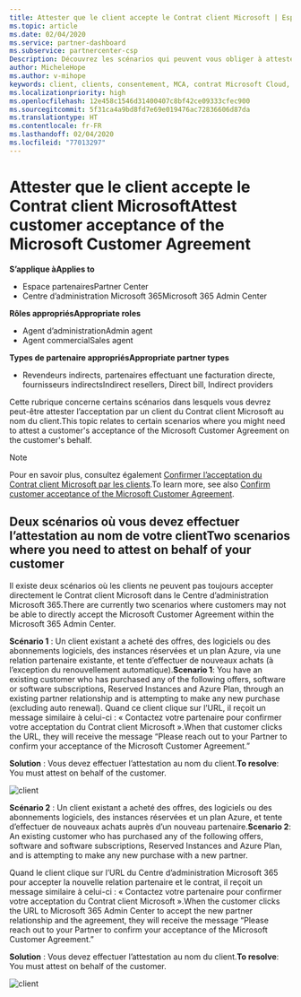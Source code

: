 ```yaml
---
title: Attester que le client accepte le Contrat client Microsoft | Espace partenaires
ms.topic: article
ms.date: 02/04/2020
ms.service: partner-dashboard
ms.subservice: partnercenter-csp
Description: Découvrez les scénarios qui peuvent vous obliger à attester l’acceptation du Contrat client Microsoft au nom de votre client.
author: MicheleHope
ms.author: v-mihope
keywords: client, clients, consentement, MCA, contrat Microsoft Cloud, Contrat client Microsoft, modèles d’accord client, attestation d’acceptation
ms.localizationpriority: high
ms.openlocfilehash: 12e458c1546d31400407c8bf42ce09333cfec900
ms.sourcegitcommit: 5f31ca4a9bd8fd7e69e019476ac72836606d87da
ms.translationtype: HT
ms.contentlocale: fr-FR
ms.lasthandoff: 02/04/2020
ms.locfileid: "77013297"
---
```

# <a name="attest-customer-acceptance-of-the-microsoft-customer-agreement"></a><span data-ttu-id="a4dcc-104">Attester que le client accepte le Contrat client Microsoft</span><span class="sxs-lookup"><span data-stu-id="a4dcc-104">Attest customer acceptance of the Microsoft Customer Agreement</span></span>

<span data-ttu-id="a4dcc-105">**S’applique à**</span><span class="sxs-lookup"><span data-stu-id="a4dcc-105">**Applies to**</span></span>

- <span data-ttu-id="a4dcc-106">Espace partenaires</span><span class="sxs-lookup"><span data-stu-id="a4dcc-106">Partner Center</span></span>
- <span data-ttu-id="a4dcc-107">Centre d’administration Microsoft 365</span><span class="sxs-lookup"><span data-stu-id="a4dcc-107">Microsoft 365 Admin Center</span></span>

<span data-ttu-id="a4dcc-108">**Rôles appropriés**</span><span class="sxs-lookup"><span data-stu-id="a4dcc-108">**Appropriate roles**</span></span>

- <span data-ttu-id="a4dcc-109">Agent d’administration</span><span class="sxs-lookup"><span data-stu-id="a4dcc-109">Admin agent</span></span>
- <span data-ttu-id="a4dcc-110">Agent commercial</span><span class="sxs-lookup"><span data-stu-id="a4dcc-110">Sales agent</span></span>

<span data-ttu-id="a4dcc-111">**Types de partenaire appropriés**</span><span class="sxs-lookup"><span data-stu-id="a4dcc-111">**Appropriate partner types**</span></span>

- <span data-ttu-id="a4dcc-112">Revendeurs indirects, partenaires effectuant une facturation directe, fournisseurs indirects</span><span class="sxs-lookup"><span data-stu-id="a4dcc-112">Indirect resellers, Direct bill, Indirect providers</span></span>

<span data-ttu-id="a4dcc-113">Cette rubrique concerne certains scénarios dans lesquels vous devrez peut-être attester l’acceptation par un client du Contrat client Microsoft au nom du client.</span><span class="sxs-lookup"><span data-stu-id="a4dcc-113">This topic relates to certain scenarios where you might need to attest a customer's acceptance of the Microsoft Customer Agreement on the customer's behalf.</span></span>

>[!NOTE]
><span data-ttu-id="a4dcc-114">Pour en savoir plus, consultez également [Confirmer l’acceptation du Contrat client Microsoft par les clients](confirm-customer-agreement.md).</span><span class="sxs-lookup"><span data-stu-id="a4dcc-114">To learn more, see also [Confirm customer acceptance of the Microsoft Customer Agreement](confirm-customer-agreement.md).</span></span>

## <a name="two-scenarios-where-you-need-to-attest-on-behalf-of-your-customer"></a><span data-ttu-id="a4dcc-115">Deux scénarios où vous devez effectuer l’attestation au nom de votre client</span><span class="sxs-lookup"><span data-stu-id="a4dcc-115">Two scenarios where you need to attest on behalf of your customer</span></span>

<span data-ttu-id="a4dcc-116">Il existe deux scénarios où les clients ne peuvent pas toujours accepter directement le Contrat client Microsoft dans le Centre d’administration Microsoft 365.</span><span class="sxs-lookup"><span data-stu-id="a4dcc-116">There are currently two scenarios where customers may not be able to directly accept the Microsoft Customer Agreement within the Microsoft 365 Admin Center.</span></span>

<span data-ttu-id="a4dcc-117">**Scénario 1** : Un client existant a acheté des offres, des logiciels ou des abonnements logiciels, des instances réservées et un plan Azure, via une relation partenaire existante, et tente d’effectuer de nouveaux achats (à l’exception du renouvellement automatique).</span><span class="sxs-lookup"><span data-stu-id="a4dcc-117">**Scenario 1**: You have an existing customer who has purchased any of the following offers, software or software subscriptions, Reserved Instances and Azure Plan, through an existing partner relationship and is attempting to make any new purchase (excluding auto renewal).</span></span> <span data-ttu-id="a4dcc-118">Quand ce client clique sur l’URL, il reçoit un message similaire à celui-ci : « Contactez votre partenaire pour confirmer votre acceptation du Contrat client Microsoft ».</span><span class="sxs-lookup"><span data-stu-id="a4dcc-118">When that customer clicks the URL, they will receive the message “Please reach out to your Partner to confirm your acceptance of the Microsoft Customer Agreement.”</span></span>  

<span data-ttu-id="a4dcc-119">**Solution** : Vous devez effectuer l’attestation au nom du client.</span><span class="sxs-lookup"><span data-stu-id="a4dcc-119">**To resolve**: You must attest on behalf of the customer.</span></span>

![client](images/mca/accept-scenario-1.png)

<span data-ttu-id="a4dcc-121">**Scénario 2** : Un client existant a acheté des offres, des logiciels ou des abonnements logiciels, des instances réservées et un plan Azure, et tente d’effectuer de nouveaux achats auprès d’un nouveau partenaire.</span><span class="sxs-lookup"><span data-stu-id="a4dcc-121">**Scenario 2**: An existing customer who has purchased any of the following offers, software and software subscriptions, Reserved Instances and Azure Plan, and is attempting to make any new purchase with a new partner.</span></span> 

<span data-ttu-id="a4dcc-122">Quand le client clique sur l’URL du Centre d’administration Microsoft 365 pour accepter la nouvelle relation partenaire et le contrat, il reçoit un message similaire à celui-ci : « Contactez votre partenaire pour confirmer votre acceptation du Contrat client Microsoft ».</span><span class="sxs-lookup"><span data-stu-id="a4dcc-122">When the customer clicks the URL to Microsoft 365 Admin Center to accept the new partner relationship and the agreement, they will receive the message “Please reach out to your Partner to confirm your acceptance of the Microsoft Customer Agreement.”</span></span>  

<span data-ttu-id="a4dcc-123">**Solution** : Vous devez effectuer l’attestation au nom du client.</span><span class="sxs-lookup"><span data-stu-id="a4dcc-123">**To resolve**: You must attest on behalf of the customer.</span></span>  

![client](images/mca/accept-scenario-2.png)